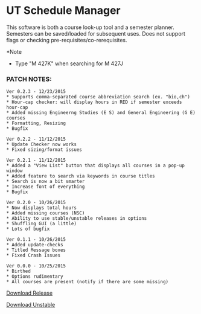 # UT Schedule Manager

This software is both a course look-up tool and a semester planner. Semesters can be saved/loaded for subsequent uses. Does not support flags or checking pre-requisites/co-rerequisites.

*Note
* Type "M 427K" when searching for M 427J

### PATCH NOTES:
```
Ver 0.2.3 - 12/23/2015
* Supports comma-separated course abbreviation search (ex. "bio,ch")
* Hour-cap checker: will display hours in RED if semester exceeds hour-cap
* Added missing Engineerng Studies (E S) and General Engineering (G E) courses
* Formatting, Resizing
* Bugfix

Ver 0.2.2 - 11/12/2015
* Update Checker now works
* Fixed sizing/format issues

Ver 0.2.1 - 11/12/2015
* Added a "View List" button that displays all courses in a pop-up window
* Added feature to search via keywords in course titles
* Search is now a bit smarter
* Increase font of everything
* Bugfix

Ver 0.2.0 - 10/26/2015
* Now displays total hours
* Added missing courses (NSC)
* Ability to use stable/unstable releases in options
* Shuffling GUI (a little)
* Lots of bugfix

Ver 0.1.1 - 10/26/2015
* Added update-checks
* Titled Message boxes
* Fixed Crash Issues

Ver 0.0.0 - 10/25/2015
* Birthed
* Options rudimentary
* All courses are present (notify if there are some missing)
```
[Download Release](http://restaurantworldtest.comuf.com/release/)

[Download Unstable](http://restaurantworldtest.comuf.com/unstable/)

